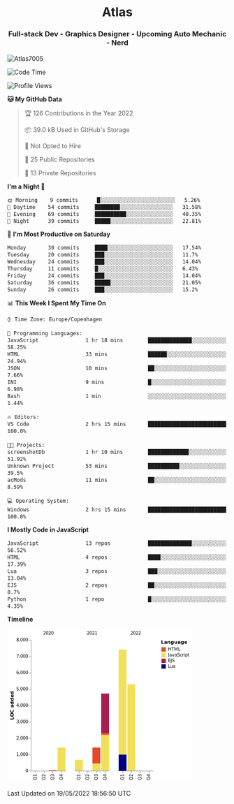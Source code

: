 <h1 align="center">Atlas</h1>
<h3 align="center">Full-stack Dev - Graphics Designer - Upcoming Auto Mechanic - Nerd</h3>

<p><img align="center" src="https://github-readme-stats.vercel.app/api/top-langs?username=Atlas7005&show_icons=true&locale=en&layout=compact" alt="Atlas7005" /></p>

<!--START_SECTION:waka-->
![Code Time](http://img.shields.io/badge/Code%20Time-561%20hrs%2011%20mins-blue)

![Profile Views](http://img.shields.io/badge/Profile%20Views-0-blue)

**🐱 My GitHub Data** 

> 🏆 126 Contributions in the Year 2022
 > 
> 📦 39.0 kB Used in GitHub's Storage 
 > 
> 🚫 Not Opted to Hire
 > 
> 📜 25 Public Repositories 
 > 
> 🔑 13 Private Repositories  
 > 
**I'm a Night 🦉** 

```text
🌞 Morning    9 commits      █░░░░░░░░░░░░░░░░░░░░░░░░   5.26% 
🌆 Daytime    54 commits     ████████░░░░░░░░░░░░░░░░░   31.58% 
🌃 Evening    69 commits     ██████████░░░░░░░░░░░░░░░   40.35% 
🌙 Night      39 commits     █████░░░░░░░░░░░░░░░░░░░░   22.81%

```
📅 **I'm Most Productive on Saturday** 

```text
Monday       30 commits     ████░░░░░░░░░░░░░░░░░░░░░   17.54% 
Tuesday      20 commits     ███░░░░░░░░░░░░░░░░░░░░░░   11.7% 
Wednesday    24 commits     ███░░░░░░░░░░░░░░░░░░░░░░   14.04% 
Thursday     11 commits     █░░░░░░░░░░░░░░░░░░░░░░░░   6.43% 
Friday       24 commits     ███░░░░░░░░░░░░░░░░░░░░░░   14.04% 
Saturday     36 commits     █████░░░░░░░░░░░░░░░░░░░░   21.05% 
Sunday       26 commits     ███░░░░░░░░░░░░░░░░░░░░░░   15.2%

```


📊 **This Week I Spent My Time On** 

```text
⌚︎ Time Zone: Europe/Copenhagen

💬 Programming Languages: 
JavaScript               1 hr 18 mins        ██████████████░░░░░░░░░░░   58.25% 
HTML                     33 mins             ██████░░░░░░░░░░░░░░░░░░░   24.94% 
JSON                     10 mins             ██░░░░░░░░░░░░░░░░░░░░░░░   7.66% 
INI                      9 mins              █░░░░░░░░░░░░░░░░░░░░░░░░   6.98% 
Bash                     1 min               ░░░░░░░░░░░░░░░░░░░░░░░░░   1.44%

🔥 Editors: 
VS Code                  2 hrs 15 mins       █████████████████████████   100.0%

🐱‍💻 Projects: 
screenshotDb             1 hr 10 mins        █████████████░░░░░░░░░░░░   51.92% 
Unknown Project          53 mins             ██████████░░░░░░░░░░░░░░░   39.5% 
acMods                   11 mins             ██░░░░░░░░░░░░░░░░░░░░░░░   8.59%

💻 Operating System: 
Windows                  2 hrs 15 mins       █████████████████████████   100.0%

```

**I Mostly Code in JavaScript** 

```text
JavaScript               13 repos            ██████████████░░░░░░░░░░░   56.52% 
HTML                     4 repos             ████░░░░░░░░░░░░░░░░░░░░░   17.39% 
Lua                      3 repos             ███░░░░░░░░░░░░░░░░░░░░░░   13.04% 
EJS                      2 repos             ██░░░░░░░░░░░░░░░░░░░░░░░   8.7% 
Python                   1 repo              █░░░░░░░░░░░░░░░░░░░░░░░░   4.35%

```


**Timeline**

![Chart not found](https://raw.githubusercontent.com/Atlas7005/Atlas7005/master/charts/bar_graph.png) 


 Last Updated on 19/05/2022 18:56:50 UTC
<!--END_SECTION:waka-->
